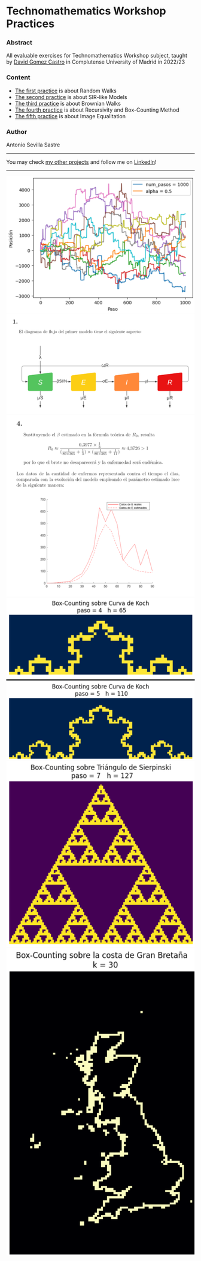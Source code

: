# Technomathematics Workshop Practices

### Abstract
All evaluable exercises for Technomathematics Workshop subject, taught by [David Gomez Castro](https://gomezcastro.xyz/) in Complutense University of Madrid in 2022/23

### Content
- [The first practice](https://github.com/asevillasastre/UCM-Technomathematics-Practices/tree/main/practice-1) is about Random Walks
- [The second practice](https://github.com/asevillasastre/UCM-Technomathematics-Practices/tree/main/practice-2) is about SIR-like Models
- [The third practice](https://github.com/asevillasastre/UCM-Technomathematics-Practices/tree/main/practice-3) is about Brownian Walks
- [The fourth practice](https://github.com/asevillasastre/UCM-Technomathematics-Practices/tree/main/practice-4) is about Recursivity and Box-Counting Method
- [The fifth practice](https://github.com/asevillasastre/UCM-Technomathematics-Practices/tree/main/practice-5) is about Image Equalitation

### Author
Antonio Sevilla Sastre

-----------------------------------------------------------------------------

You may check [my other projects](https://github.com/asevillasastre?tab=repositories) and follow me on [LinkedIn](https://www.linkedin.com/in/asevillasastre/)!

-----------------------------------------------------------------------------



![alt text](https://github.com/asevillasastre/UCM-Technomathematics-Practices/blob/main/images/technomathematics-workflow-image%20(3).png?raw=true)
![alt text](https://github.com/asevillasastre/UCM-Technomathematics-Practices/blob/main/images/technomathematics-workflow-image%20(2).png?raw=true)
![alt text](https://github.com/asevillasastre/UCM-Technomathematics-Practices/blob/main/images/technomathematics-workflow-image%20(1).png?raw=true)
![alt text](https://github.com/asevillasastre/UCM-Technomathematics-Practices/blob/main/images/technomathematics-workflow-image%20(7).png?raw=true)
![alt text](https://github.com/asevillasastre/UCM-Technomathematics-Practices/blob/main/images/technomathematics-workflow-image%20(8).png?raw=true)
![alt text](https://github.com/asevillasastre/UCM-Technomathematics-Practices/blob/main/images/technomathematics-workflow-image%20(9).png?raw=true)
